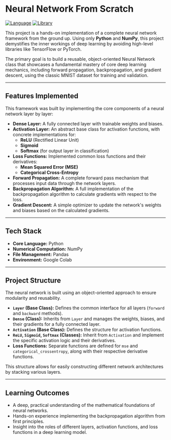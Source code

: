 # Neural Network From Scratch

[![Language](https://img.shields.io/badge/Language-Python-blue.svg)](https://www.python.org/)
[![Library](https://img.shields.io/badge/Library-NumPy-orange.svg)](https://numpy.org/)

This project is a hands-on implementation of a complete neural network framework from the ground up. Using only **Python** and **NumPy**, this project demystifies the inner workings of deep learning by avoiding high-level libraries like TensorFlow or PyTorch.

The primary goal is to build a reusable, object-oriented Neural Network class that showcases a fundamental mastery of core deep learning mechanics, including forward propagation, backpropagation, and gradient descent, using the classic MNIST dataset for training and validation.

---

## Features Implemented

This framework was built by implementing the core components of a neural network layer by layer:

* **Dense Layer:** A fully connected layer with trainable weights and biases.
* **Activation Layer:** An abstract base class for activation functions, with concrete implementations for:
    * **ReLU** (Rectified Linear Unit)
    * **Sigmoid**
    * **Softmax** (for output layer in classification)
* **Loss Functions:** Implemented common loss functions and their derivatives:
    * **Mean Squared Error (MSE)**
    * **Categorical Cross-Entropy**
* **Forward Propagation:** A complete forward pass mechanism that processes input data through the network layers.
* **Backpropagation Algorithm:** A full implementation of the backpropagation algorithm to calculate gradients with respect to the loss.
* **Gradient Descent:** A simple optimizer to update the network's weights and biases based on the calculated gradients.

---

## Tech Stack

* **Core Language:** Python
* **Numerical Computation:** NumPy
* **File Management:** Pandas
* **Environment:** Google Colab

---

## Project Structure

The neural network is built using an object-oriented approach to ensure modularity and reusability.

* **`Layer` (Base Class):** Defines the common interface for all layers (`forward` and `backward` methods).
* **`Dense` (Class):** Inherits from `Layer` and manages the weights, biases, and their gradients for a fully connected layer.
* **`Activation` (Base Class):** Defines the structure for activation functions.
* **`ReLU`, `Sigmoid`, `Softmax` (Classes):** Inherit from `Activation` and implement the specific activation logic and their derivatives.
* **Loss Functions:** Separate functions are defined for `mse` and `categorical_crossentropy`, along with their respective derivative functions.

This structure allows for easily constructing different network architectures by stacking various layers.

---

## Learning Outcomes

* A deep, practical understanding of the mathematical foundations of neural networks.
* Hands-on experience implementing the backpropagation algorithm from first principles.
* Insight into the roles of different layers, activation functions, and loss functions in a deep learning model.
